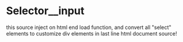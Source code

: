# Selector__input
this source inject on html end load function, and convert all "select" elements to customize div elements in last line html document source!
